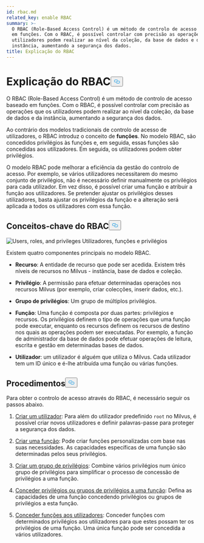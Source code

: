```yaml
---
id: rbac.md
related_key: enable RBAC
summary: >-
  O RBAC (Role-Based Access Control) é um método de controlo de acesso baseado
  em funções. Com o RBAC, é possível controlar com precisão as operações que os
  utilizadores podem realizar ao nível da coleção, da base de dados e da
  instância, aumentando a segurança dos dados. 
title: Explicação do RBAC
---
```

<h1 id="RBAC-Explained​" class="common-anchor-header">Explicação do RBAC<button data-href="#RBAC-Explained​" class="anchor-icon" translate="no">
      <svg translate="no"
        aria-hidden="true"
        focusable="false"
        height="20"
        version="1.1"
        viewBox="0 0 16 16"
        width="16"
      >
        <path
          fill="#0092E4"
          fill-rule="evenodd"
          d="M4 9h1v1H4c-1.5 0-3-1.69-3-3.5S2.55 3 4 3h4c1.45 0 3 1.69 3 3.5 0 1.41-.91 2.72-2 3.25V8.59c.58-.45 1-1.27 1-2.09C10 5.22 8.98 4 8 4H4c-.98 0-2 1.22-2 2.5S3 9 4 9zm9-3h-1v1h1c1 0 2 1.22 2 2.5S13.98 12 13 12H9c-.98 0-2-1.22-2-2.5 0-.83.42-1.64 1-2.09V6.25c-1.09.53-2 1.84-2 3.25C6 11.31 7.55 13 9 13h4c1.45 0 3-1.69 3-3.5S14.5 6 13 6z"
        ></path>
      </svg>
    </button></h1><p>O RBAC (Role-Based Access Control) é um método de controlo de acesso baseado em funções. Com o RBAC, é possível controlar com precisão as operações que os utilizadores podem realizar ao nível da coleção, da base de dados e da instância, aumentando a segurança dos dados. </p>
<p>Ao contrário dos modelos tradicionais de controlo de acesso de utilizadores, o RBAC introduz o conceito de <strong>funções</strong>. No modelo RBAC, são concedidos privilégios às funções e, em seguida, essas funções são concedidas aos utilizadores. Em seguida, os utilizadores podem obter privilégios. </p>
<p>O modelo RBAC pode melhorar a eficiência da gestão do controlo de acesso. Por exemplo, se vários utilizadores necessitarem do mesmo conjunto de privilégios, não é necessário definir manualmente os privilégios para cada utilizador. Em vez disso, é possível criar uma função e atribuir a função aos utilizadores. Se pretender ajustar os privilégios desses utilizadores, basta ajustar os privilégios da função e a alteração será aplicada a todos os utilizadores com essa função.</p>
<h2 id="RBAC-key-concepts​" class="common-anchor-header">Conceitos-chave do RBAC<button data-href="#RBAC-key-concepts​" class="anchor-icon" translate="no">
      <svg translate="no"
        aria-hidden="true"
        focusable="false"
        height="20"
        version="1.1"
        viewBox="0 0 16 16"
        width="16"
      >
        <path
          fill="#0092E4"
          fill-rule="evenodd"
          d="M4 9h1v1H4c-1.5 0-3-1.69-3-3.5S2.55 3 4 3h4c1.45 0 3 1.69 3 3.5 0 1.41-.91 2.72-2 3.25V8.59c.58-.45 1-1.27 1-2.09C10 5.22 8.98 4 8 4H4c-.98 0-2 1.22-2 2.5S3 9 4 9zm9-3h-1v1h1c1 0 2 1.22 2 2.5S13.98 12 13 12H9c-.98 0-2-1.22-2-2.5 0-.83.42-1.64 1-2.09V6.25c-1.09.53-2 1.84-2 3.25C6 11.31 7.55 13 9 13h4c1.45 0 3-1.69 3-3.5S14.5 6 13 6z"
        ></path>
      </svg>
    </button></h2><p>
  
   <span class="img-wrapper"> <img translate="no" src="/docs/v2.5.x/assets/users_roles_privileges.png" alt="Users, roles, and privileges" class="doc-image" id="users,-roles,-and-privileges" />
   </span> <span class="img-wrapper"> <span>Utilizadores, funções e privilégios</span> </span></p>
<p>Existem quatro componentes principais no modelo RBAC.</p>
<ul>
<li><p><strong>Recurso</strong>: A entidade de recurso que pode ser acedida. Existem três níveis de recursos no Milvus - instância, base de dados e coleção.</p></li>
<li><p><strong>Privilégio</strong>: A permissão para efetuar determinadas operações nos recursos Milvus (por exemplo, criar colecções, inserir dados, etc.). </p></li>
<li><p><strong>Grupo de privilégios</strong>: Um grupo de múltiplos privilégios.</p></li>
<li><p><strong>Função</strong>: Uma função é composta por duas partes: privilégios e recursos. Os privilégios definem o tipo de operações que uma função pode executar, enquanto os recursos definem os recursos de destino nos quais as operações podem ser executadas. Por exemplo, a função de administrador da base de dados pode efetuar operações de leitura, escrita e gestão em determinadas bases de dados.</p></li>
<li><p><strong>Utilizador</strong>: um utilizador é alguém que utiliza o Milvus. Cada utilizador tem um ID único e é-lhe atribuída uma função ou várias funções. </p></li>
</ul>
<h2 id="Procedures​" class="common-anchor-header">Procedimentos<button data-href="#Procedures​" class="anchor-icon" translate="no">
      <svg translate="no"
        aria-hidden="true"
        focusable="false"
        height="20"
        version="1.1"
        viewBox="0 0 16 16"
        width="16"
      >
        <path
          fill="#0092E4"
          fill-rule="evenodd"
          d="M4 9h1v1H4c-1.5 0-3-1.69-3-3.5S2.55 3 4 3h4c1.45 0 3 1.69 3 3.5 0 1.41-.91 2.72-2 3.25V8.59c.58-.45 1-1.27 1-2.09C10 5.22 8.98 4 8 4H4c-.98 0-2 1.22-2 2.5S3 9 4 9zm9-3h-1v1h1c1 0 2 1.22 2 2.5S13.98 12 13 12H9c-.98 0-2-1.22-2-2.5 0-.83.42-1.64 1-2.09V6.25c-1.09.53-2 1.84-2 3.25C6 11.31 7.55 13 9 13h4c1.45 0 3-1.69 3-3.5S14.5 6 13 6z"
        ></path>
      </svg>
    </button></h2><p>Para obter o controlo de acesso através do RBAC, é necessário seguir os passos abaixo.</p>
<ol>
<li><p><a href="/docs/pt/users_and_roles.md#Create-a-user">Criar um utilizador</a>: Para além do utilizador predefinido <code translate="no">root</code> no Milvus, é possível criar novos utilizadores e definir palavras-passe para proteger a segurança dos dados.</p></li>
<li><p><a href="/docs/pt/users_and_roles.md#Create-a-role">Criar uma função</a>: Pode criar funções personalizadas com base nas suas necessidades. As capacidades específicas de uma função são determinadas pelos seus privilégios.</p></li>
<li><p><a href="/docs/pt/privilege_group.md">Criar um grupo de privilégios</a>: Combine vários privilégios num único grupo de privilégios para simplificar o processo de concessão de privilégios a uma função.</p></li>
<li><p><a href="/docs/pt/grant_privileges.md">Conceder privilégios ou grupos de privilégios a uma função</a>: Defina as capacidades de uma função concedendo privilégios ou grupos de privilégios a esta função. </p></li>
<li><p><a href="/docs/pt/grant_roles.md">Conceder funções aos utilizadores</a>: Conceder funções com determinados privilégios aos utilizadores para que estes possam ter os privilégios de uma função. Uma única função pode ser concedida a vários utilizadores.</p></li>
</ol>
